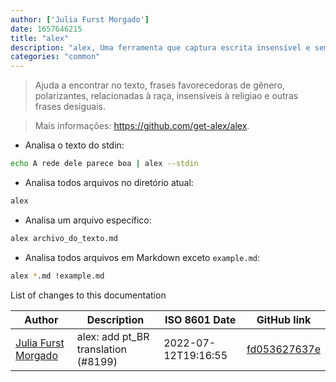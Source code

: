 ```yaml
---
author: ['Julia Furst Morgado']
date: 1657646215
title: "alex"
description: "alex, Uma ferramenta que captura escrita insensível e sem consideraçāo."
categories: "common"
---
```

> Ajuda a encontrar no texto, frases favorecedoras de gênero, polarizantes, relacionadas à raça, insensíveis à religiao e outras frases desiguais.

> Mais informações: <https://github.com/get-alex/alex>.

- Analisa o texto do stdin:

```bash
echo A rede dele parece boa | alex --stdin
```

- Analisa todos arquivos no diretório atual:

```bash
alex
```

- Analisa um arquivo específico:

```bash
alex archivo_do_texto.md
```

- Analisa todos arquivos em Markdown exceto `example.md`:

```bash
alex *.md !example.md
```
List of changes to this documentation


Author | Description | ISO 8601 Date | GitHub link
------|-----|-----|-----
[Julia Furst Morgado](mailto:52685951+juliafmorgado@users.noreply.github.com) | alex: add pt_BR translation (#8199) | 2022-07-12T19:16:55 | [fd053627637e](https://github.com/tldr-pages/tldr/commit/fd053627637eee97a741d28582776483a06f20b1)

